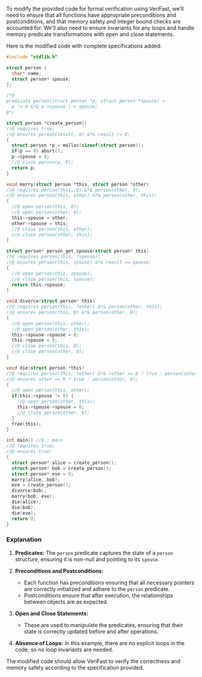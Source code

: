 To modify the provided code for formal verification using VeriFast, we'll need to ensure that all functions have appropriate preconditions and postconditions, and that memory safety and integer bound checks are accounted for. We'll also need to ensure invariants for any loops and handle memory predicate transformations with open and close statements.

Here is the modified code with complete specifications added:

```c
#include "stdlib.h"

struct person {
  char* name;
  struct person* spouse;
};

/*@
predicate person(struct person *p, struct person *spouse) =
  p != 0 &*& p->spouse |-> spouse;
@*/

struct person *create_person()
//@ requires true;
//@ ensures person(result, 0) &*& result != 0;
{
  struct person *p = malloc(sizeof(struct person));
  if(p == 0) abort();
  p->spouse = 0;
  //@ close person(p, 0);
  return p;
}

void marry(struct person *this, struct person *other)
//@ requires person(this, 0) &*& person(other, 0);
//@ ensures person(this, other) &*& person(other, this);
{
  //@ open person(this, 0);
  //@ open person(other, 0);
  this->spouse = other;
  other->spouse = this;
  //@ close person(this, other);
  //@ close person(other, this);
}

struct person* person_get_spouse(struct person* this)
//@ requires person(this, ?spouse);
//@ ensures person(this, spouse) &*& result == spouse;
{
  //@ open person(this, spouse);
  //@ close person(this, spouse);
  return this->spouse;
}

void divorce(struct person* this)
//@ requires person(this, ?other) &*& person(other, this);
//@ ensures person(this, 0) &*& person(other, 0);
{
  //@ open person(this, other);
  //@ open person(other, this);
  this->spouse->spouse = 0;
  this->spouse = 0;
  //@ close person(this, 0);
  //@ close person(other, 0);
}

void die(struct person *this)
//@ requires person(this, ?other) &*& (other == 0 ? true : person(other, this));
//@ ensures other == 0 ? true : person(other, 0);
{
  //@ open person(this, other);
  if(this->spouse != 0) {
    //@ open person(other, this);
    this->spouse->spouse = 0;
    //@ close person(other, 0);
  }
  free(this);
}

int main() //@ : main
//@ requires true;
//@ ensures true;
{
  struct person* alice = create_person();
  struct person* bob = create_person();
  struct person* eve = 0;
  marry(alice, bob);
  eve = create_person();
  divorce(bob);
  marry(bob, eve);
  die(alice);
  die(bob);
  die(eve);
  return 0;
}
```

### Explanation
1. **Predicates:** The `person` predicate captures the state of a `person` structure, ensuring it is non-null and pointing to its `spouse`.
   
2. **Preconditions and Postconditions:** 
    - Each function has preconditions ensuring that all necessary pointers are correctly initialized and adhere to the `person` predicate.
    - Postconditions ensure that after execution, the relationships between objects are as expected.
    
3. **Open and Close Statements:**
    - These are used to manipulate the predicates, ensuring that their state is correctly updated before and after operations.
    
4. **Absence of Loops:** In this example, there are no explicit loops in the code, so no loop invariants are needed.

The modified code should allow VeriFast to verify the correctness and memory safety according to the specification provided.
